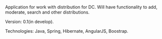 Application for work with distribution for DC. Will have functionality to add, moderate, search and other distributions.

Version: 0.1(in develop).


Technologies: Java, Spring, Hibernate, AngularJS, Boostrap.
